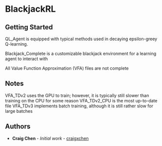 # BlackjackRL


## Getting Started

QL_Agent is equipped with typical methods used in decaying epsilon-greey Q-learning.

Blackjack_Complete is a customizable blackjack environment for a learning agent to interact with


All Value Function Approximation (VFA) files are not complete

## Notes

VFA_TDv2 uses the GPU to train; however, it is typically still slower than training on the CPU for some reason
VFA_TDv2_CPU is the most up-to-date file
VFA_TDv3 implements batch training, although it is still rather slow for large batches 

## Authors

* **Craig Chen** - *Initial work* - [craigxchen](https://github.com/craigxchen)


